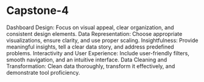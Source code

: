 # Capstone-4
Dashboard Design:
Focus on visual appeal, clear organization, and consistent design elements.
Data Representation:
Choose appropriate visualizations, ensure clarity, and use proper scaling.
Insightfulness:
Provide meaningful insights, tell a clear data story, and address predefined problems.
Interactivity and User Experience:
Include user-friendly filters, smooth navigation, and an intuitive interface.
Data Cleaning and Transformation:
Clean data thoroughly, transform it effectively, and demonstrate tool proficiency.

